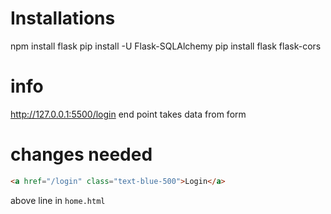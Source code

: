 # Installations

npm install flask
pip install -U Flask-SQLAlchemy
pip install flask flask-cors

# info

http://127.0.0.1:5500/login end point takes data from form

# changes needed

```html
<a href="/login" class="text-blue-500">Login</a>
```

above line in `home.html`

